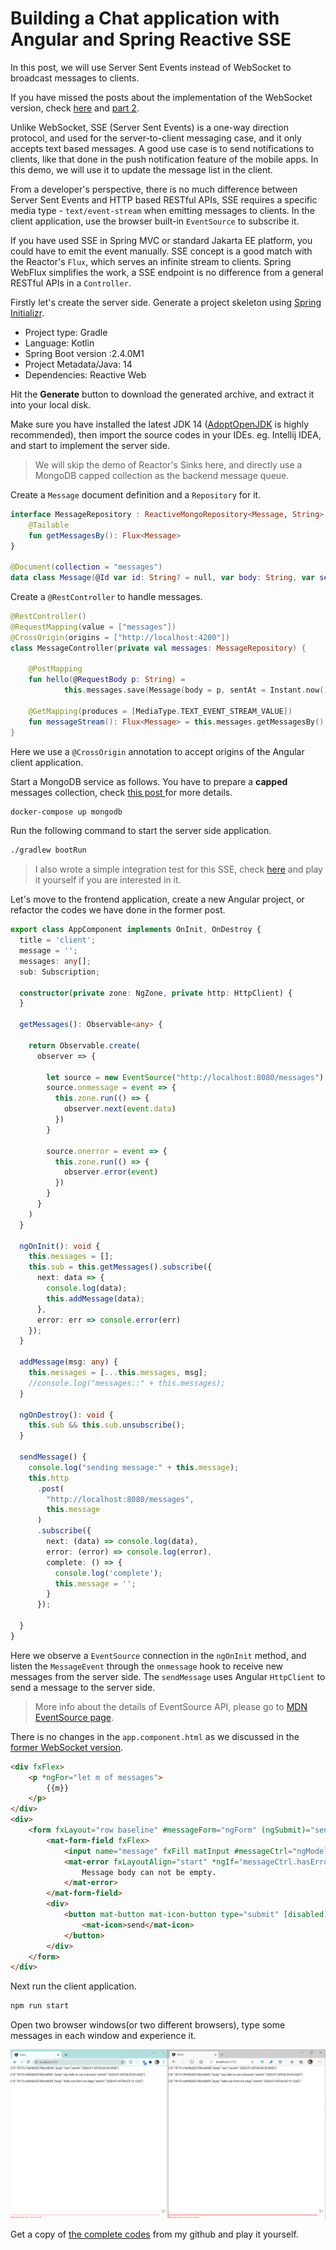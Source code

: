 # Building a Chat application with Angular and Spring Reactive SSE



In this post, we will use Server Sent Events instead of WebSocket to broadcast messages to clients.

If you have missed the posts about the implementation of the WebSocket version,  check [here](https://medium.com/@hantsy/building-a-chat-application-with-angular-and-spring-reactive-websocket-400e0769f4ec) and [part 2](https://medium.com/@hantsy/building-a-chat-application-with-angular-and-spring-reactive-websocket-part-2-ad140125cbd2?source=your_stories_page---------------------------).

Unlike WebSocket, SSE (Server Sent Events) is a one-way direction protocol, and used for the server-to-client messaging case, and it only accepts text based messages. A good use case is to send notifications to clients, like that done in the push notification feature of the mobile apps. In this demo, we will use it to update the message list in the client.

From a developer's perspective, there is no much difference between Server Sent Events and HTTP based RESTful APIs, SSE requires a specific media type - `text/event-stream` when emitting messages to clients. In the client application, use the browser built-in `EventSource` to subscribe it.

If you have used SSE in Spring MVC or standard Jakarta EE platform, you could have to emit the event manually.  SSE concept is a good match with the Reactor's `Flux`, which serves an infinite stream to clients. Spring WebFlux simplifies the work,  a SSE endpoint is no difference from a general RESTful APIs in a `Controller`.

Firstly let's create the server side. Generate a project skeleton using [Spring Initializr](https://start.spring.io).

* Project type: Gradle
* Language: Kotlin
* Spring Boot version :2.4.0M1
* Project Metadata/Java: 14
* Dependencies: Reactive Web

Hit the **Generate** button to download the generated archive,  and extract it into your local disk.

Make sure you have installed the latest JDK 14  ([AdoptOpenJDK]( https://adoptopenjdk.net/) is highly recommended),  then import the source codes in your IDEs. eg. Intellij IDEA, and start to implement the server side.

> We will skip the demo of Reactor's Sinks here, and  directly use a MongoDB capped collection as the backend message queue.

Create  a `Message` document definition and a `Repository` for it.

```kotlin
interface MessageRepository : ReactiveMongoRepository<Message, String> {
    @Tailable
    fun getMessagesBy(): Flux<Message>
}

@Document(collection = "messages")
data class Message(@Id var id: String? = null, var body: String, var sentAt: Instant = Instant.now())
```

Create a `@RestController`  to handle messages.

```kotlin
@RestController()
@RequestMapping(value = ["messages"])
@CrossOrigin(origins = ["http://localhost:4200"])
class MessageController(private val messages: MessageRepository) {

    @PostMapping
    fun hello(@RequestBody p: String) =
            this.messages.save(Message(body = p, sentAt = Instant.now())).log().then()

    @GetMapping(produces = [MediaType.TEXT_EVENT_STREAM_VALUE])
    fun messageStream(): Flux<Message> = this.messages.getMessagesBy().log()
}
```

Here we use a `@CrossOrigin` annotation to accept origins of the Angular client application.

Start a MongoDB service as follows. You have to prepare a **capped** messages collection, check [this post ](https://medium.com/@hantsy/building-a-chat-application-with-angular-and-spring-reactive-websocket-part-2-ad140125cbd2) for more details.

```bash
docker-compose up mongodb
```

Run the following command to start the server side application.

```bash
./gradlew bootRun
```

> I also wrote a simple integration test for this SSE, check [here](https://github.com/hantsy/angular-spring-sse-sample/blob/master/server/src/test/kotlin/com/example/demo/SseServerApplicationTests.kt) and play it yourself if you are interested in it.

Let's move to the frontend application, create a new Angular project, or refactor the codes we have done in the former post.

```typescript
export class AppComponent implements OnInit, OnDestroy {
  title = 'client';
  message = '';
  messages: any[];
  sub: Subscription;

  constructor(private zone: NgZone, private http: HttpClient) {
  }

  getMessages(): Observable<any> {

    return Observable.create(
      observer => {

        let source = new EventSource("http://localhost:8080/messages");
        source.onmessage = event => {
          this.zone.run(() => {
            observer.next(event.data)
          })
        }

        source.onerror = event => {
          this.zone.run(() => {
            observer.error(event)
          })
        }
      }
    )
  }

  ngOnInit(): void {
    this.messages = [];
    this.sub = this.getMessages().subscribe({
      next: data => {
        console.log(data);
        this.addMessage(data);
      },
      error: err => console.error(err)
    });
  }

  addMessage(msg: any) {
    this.messages = [...this.messages, msg];
    //console.log("messages::" + this.messages);
  }

  ngOnDestroy(): void {
    this.sub && this.sub.unsubscribe();
  }

  sendMessage() {
    console.log("sending message:" + this.message);
    this.http
      .post(
        "http://localhost:8080/messages",
        this.message
      )
      .subscribe({
        next: (data) => console.log(data),
        error: (error) => console.log(error),
        complete: () => {
          console.log('complete');
          this.message = '';
        }
      });

  }
}
```

Here we observe a `EventSource`  connection in the `ngOnInit` method,  and listen the `MessageEvent` through the `onmessage` hook to receive new messages from the server side.  The `sendMessage` uses Angular `HttpClient` to send a message to the server side.

> More info about the details of  EventSource API,  please go to  [MDN EventSource page](https://developer.mozilla.org/en-US/docs/Web/API/EventSource).

There is no changes in the  `app.component.html` as we discussed in the [former WebSocket version](https://medium.com/@hantsy/building-a-chat-application-with-angular-and-spring-reactive-websocket-400e0769f4ec).

```html
<div fxFlex>
    <p *ngFor="let m of messages">
        {{m}}
    </p>
</div>
<div>
    <form fxLayout="row baseline" #messageForm="ngForm" (ngSubmit)="sendMessage()">
        <mat-form-field fxFlex>
            <input name="message" fxFill matInput #messageCtrl="ngModel" [(ngModel)]="message" required />
            <mat-error fxLayoutAlign="start" *ngIf="messageCtrl.hasError('required')">
                Message body can not be empty.
            </mat-error>
        </mat-form-field>
        <div>
            <button mat-button mat-icon-button type="submit" [disabled]="messageForm.invalid || messageForm.pending">
                <mat-icon>send</mat-icon>
            </button>
        </div>
    </form>
</div>
```

Next run the client application.

```bash
npm run start
```

Open two browser windows(or two different browsers), type some messages in each window and experience it.

![run](./run.png)

Get a copy of [the complete codes](https://github.com/hantsy/angular-spring-sse-sample) from my github and play it yourself.